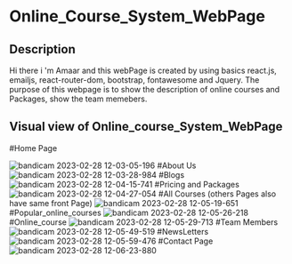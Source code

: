 # Online_Course_System_WebPage

## Description
 Hi there i 'm Amaar 
 and this webPage is created by using basics react.js, emailjs, react-router-dom, bootstrap, fontawesome and Jquery. The purpose of this webpage is to show the description of online courses and Packages, show the team memebers.
 
 ## Visual view of Online_course_System_WebPage
 
 #Home Page
 
 ![bandicam 2023-02-28 12-03-05-196](https://user-images.githubusercontent.com/93473921/221783104-195a10f6-23fc-4fb0-a89b-7e0fcb031488.jpg)
#About Us
![bandicam 2023-02-28 12-03-28-984](https://user-images.githubusercontent.com/93473921/221783254-64e5ad32-4ac6-4205-a9ec-fb5810050810.jpg)
#Blogs
![bandicam 2023-02-28 12-04-15-741](https://user-images.githubusercontent.com/93473921/221783324-d90f6b5d-f46d-4cba-be7e-8ccb6645c13c.jpg)
#Pricing and Packages
![bandicam 2023-02-28 12-04-27-054](https://user-images.githubusercontent.com/93473921/221783454-1c3d0c81-d848-4ade-96f8-dcbe7741e732.jpg)
#All Courses (others Pages also have same front Page)
![bandicam 2023-02-28 12-05-19-651](https://user-images.githubusercontent.com/93473921/221783589-f711777a-6827-4ff4-a722-f5e0f0715304.jpg)
#Popular_online_courses
![bandicam 2023-02-28 12-05-26-218](https://user-images.githubusercontent.com/93473921/221783685-3ebdf222-719c-482c-a005-983e507ca5de.jpg)
#Online_course
![bandicam 2023-02-28 12-05-29-713](https://user-images.githubusercontent.com/93473921/221783857-c3685150-ae77-41d9-b7ce-64bb0c61c1f9.jpg)
#Team Members
![bandicam 2023-02-28 12-05-49-519](https://user-images.githubusercontent.com/93473921/221783922-7d619aa9-cf34-448f-a121-3ad31c3b3f9a.jpg)
#NewsLetters
![bandicam 2023-02-28 12-05-59-476](https://user-images.githubusercontent.com/93473921/221784030-ff4f4308-83cf-4070-b8b9-bc5e9dc17594.jpg)
#Contact Page
![bandicam 2023-02-28 12-06-23-880](https://user-images.githubusercontent.com/93473921/221784107-ff7126d5-1de1-4488-aefa-e47bfceb9b61.jpg)

